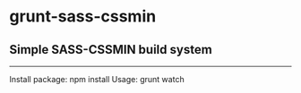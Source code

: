 # grunt-sass-cssmin
<h2>Simple SASS-CSSMIN build system</h2>
<hr />

Install package: npm install
Usage: grunt watch
